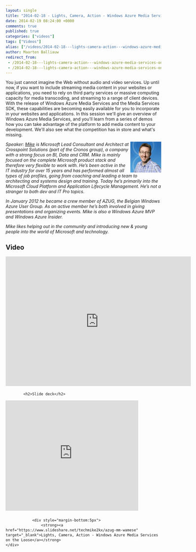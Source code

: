 ```yaml
---
layout: single
title: "2014-02-18 - Lights, Camera, Action - Windows Azure Media Services on the Loose"
date: 2014-02-19 08:24:00 +0000
comments: true
published: true
categories: ["videos"]
tags: ["Videos"]
alias: ["/videos/2014-02-18---lights-camera-action---windows-azure-media-services-on-the-loose"]
author: Maarten Balliauw
redirect_from:
 - /2014-02-18---lights-camera-action---windows-azure-media-services-on-the-loose.html
 - /2014-02-18---lights-camera-action---windows-azure-media-services-on-the-loose.html
---
```


<p>You just cannot imagine the Web without audio and video services. Up until now, if you want to include streaming media content in your websites or applications, you need to rely on third party services or massive computing capacity for media transcoding, and streaming to a range of client devices. With the release of Windows Azure Media Services and the Media Services SDK, these capabilities are becoming easily available for you to incorporate in your websites and applications. In this session we'll give an overview of Windows Azure Media Services, and you'll learn from a series of demos how you can take advantage of the platform to add media content to your development. We'll also see what the competition has in store and what's missing.</p>
<p><em><img width="100" align="right" alt="Mike Martin" src="/assets/media/speakers/mike-martin.jpg">Speaker:&nbsp;</em><i><a href="https://techmike2kx.wordpress.com/" target="_blank">Mike</a>&nbsp;is Microsoft Lead Consultant and Architect at Crosspoint Solutions (part of the Cronos group), a company with a strong focus on BI, Data and CRM. Mike is mainly focused on the complete Microsoft product stack and therefore very flexible to work with. He&rsquo;s been active in the IT industry for over 15 years and has performed almost all types of job profiles, going from coaching and leading a team to architecting and systems design and training. Today he&rsquo;s primarily into the Microsoft Cloud Platform and Application Lifecycle Management. He&rsquo;s not a stranger to both dev and IT Pro topics.&nbsp;</i></p>
<p><i>In January 2012 he became a crew member of AZUG, the Belgian Windows Azure User Group. As an active member he&rsquo;s both involved in giving presentations and organizing events. Mike is also a Windows Azure MVP and Windows Azure Insider.&nbsp;</i></p>
<p><i>Mike likes helping out in the community and introducing new &amp; young people into the world of Microsoft and technology.</i></p>

<h2>Video</h2>
<div>
				
				
				
<iframe width="600" height="420" src="https://www.youtube.com/embed/fpBxXe2qGMA?hd=1" frameborder="0" allowfullscreen=""></iframe>
				
</div>

			<h2>Slide deck</h2>
<div>
					<iframe src="https://www.slideshare.net/slideshow/embed_code/31376835" width="427" height="356" frameborder="0" marginwidth="0" marginheight="0" scrolling="no" style="border:1px solid #CCC;border-width:1px 1px 0;margin-bottom:5px" allowfullscreen="" webkitallowfullscreen="" mozallowfullscreen=""></iframe>
			
				<div style="margin-bottom:5px"> 
					<strong><a href="https://www.slideshare.net/techmike2kx/azug-mm-wamese" target="_blank">Lights, Camera, Action - Windows Azure Media Services on the Loose</a></strong>
	</div>
</div>






